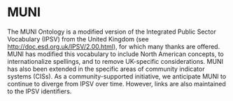 # MUNI

The MUNI Ontology is a modified version of the Integrated Public Sector Vocabulary (IPSV) from the United Kingdom (see http://doc.esd.org.uk/IPSV/2.00.html), for which many thanks are offered. MUNI has modified this vocabulary to include North American concepts, to internationalize spellings, and to remove UK-specific considerations. MUNI has also been extended in the specific areas of community indicator systems (CISs). As a community-supported initiative, we anticipate MUNI to continue to diverge from IPSV over time. However, links are also maintained to the IPSV identifiers.
